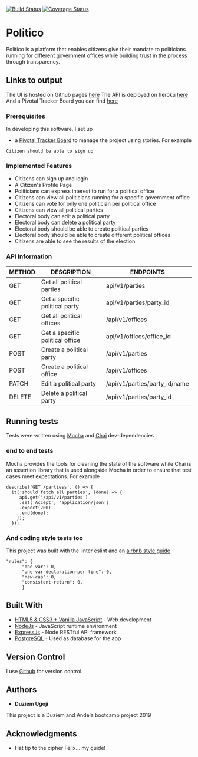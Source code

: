 [![Build Status](https://travis-ci.com/nwamugo/politico.svg?branch=ch-unit-tests-endpoints-163505632)](https://travis-ci.com/nwamugo/politico)
[![Coverage Status](https://coveralls.io/repos/github/nwamugo/politico/badge.svg?branch=ch-unit-tests-endpoints-163505632)](https://coveralls.io/github/nwamugo/politico?branch=ch-unit-tests-endpoints-163505632)

# Politico
Politico is a platform that enables citizens give their mandate to politicians running for different government offices while building trust in the process through transparency.

## Links to output

The UI is hosted on Github pages [here](https://nwamugo.github.io/politico/)
The API is deployed on heroku [here](https://warm-mesa-86525.herokuapp.com/)
And a Pivotal Tracker Board you can find [here](https://www.pivotaltracker.com/n/projects/2238916)

### Prerequisites

In developing this software, I set up

* a [Pivotal Tracker Board](https://www.pivotaltracker.com/n/projects/2238916) to manage the project using stories. For example

```
Citizen should be able to sign up
```

### Implemented Features

* Citizens can sign up and login
* A Citizen's Profile Page
* Politicians can express interest to run for a political office
* Citizens can view all politicians running for a specific government office
* Citizens can vote for only one politician per political office
* Citizens can view all political parties
* Electoral body can edit a political party
* Electoral body can delete a political party
* Electoral body should be able to create political parties
* Electoral body should be able to create different political offices
* Citizens are able to see the results of the election

### API Information

METHOD | DESCRIPTION | ENDPOINTS
-------|-------------|-----------
GET | Get all political parties | api/v1/parties
GET | Get a specific political party | api/v1/parties/party_id
GET | Get all political offices | /api/v1/offices
GET | Get a specific political office | api/v1/offices/office_id
POST | Create a political party | /api/v1/parties
POST | Create a political office | /api/v1/offices
PATCH | Edit a political party | /api/v1/parties/party_id/name
DELETE | Delete a political party | /api/v1/parties/party_id


## Running tests

Tests were written using [Mocha](https://mochajs.org) and [Chai](https://chaijs.com) dev-dependencies

### end to end tests

Mocha provides the tools for cleaning the state of the software while Chai is an assertion library that is used alongside Mocha in order to ensure that test cases meet expectations. For example

```
describe('GET /partiess', () => {
  it('should fetch all parties', (done) => {
     api.get('/api/v1/parties')
     .set('Accept', 'application/json')
     .expect(200)
     .end(done);
    });
  });
```

### And coding style tests too

This project was built with the linter eslint and an [airbnb style guide](https://github.com/airbnb/javascript)

```
"rules": {
      "one-var": 0,
      "one-var-declaration-per-line": 0,
      "new-cap": 0,
      "consistent-return": 0,
      }
```

## Built With

* [HTML5 & CSS3 + Vanilla JavaScript](http://developer.mozilla.org/en-US/docs/) - Web development
* [NodeJs](https://nodejs.org/) - JavaScript runtime environment
* [ExpressJs](https://expressjs.com) - Node RESTful API framework
* [PostgreSQL](https://www.postgresql.org/) - Used as database for the app

## Version Control

I use [Github](http://github.com/) for version control.

## Authors

* **Duziem Ugoji**


This project is a Duziem and Andela bootcamp project 2019

## Acknowledgments

* Hat tip to the cipher Felix... my guide!

